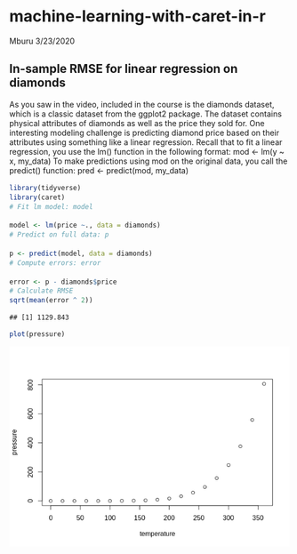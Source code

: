 machine-learning-with-caret-in-r
================
Mburu
3/23/2020

## In-sample RMSE for linear regression on diamonds

As you saw in the video, included in the course is the diamonds dataset,
which is a classic dataset from the ggplot2 package. The dataset
contains physical attributes of diamonds as well as the price they sold
for. One interesting modeling challenge is predicting diamond price
based on their attributes using something like a linear regression.
Recall that to fit a linear regression, you use the lm() function in the
following format: mod \<- lm(y \~ x, my\_data) To make predictions using
mod on the original data, you call the predict() function: pred \<-
predict(mod, my\_data)

``` r
library(tidyverse)
library(caret)
# Fit lm model: model

model <- lm(price ~., data = diamonds)
# Predict on full data: p

p <- predict(model, data = diamonds)
# Compute errors: error

error <- p - diamonds$price
# Calculate RMSE
sqrt(mean(error ^ 2))
```

    ## [1] 1129.843

``` r
plot(pressure)
```

![](machine_learning_with_caret_in_r_files/figure-gfm/unnamed-chunk-2-1.png)<!-- -->
